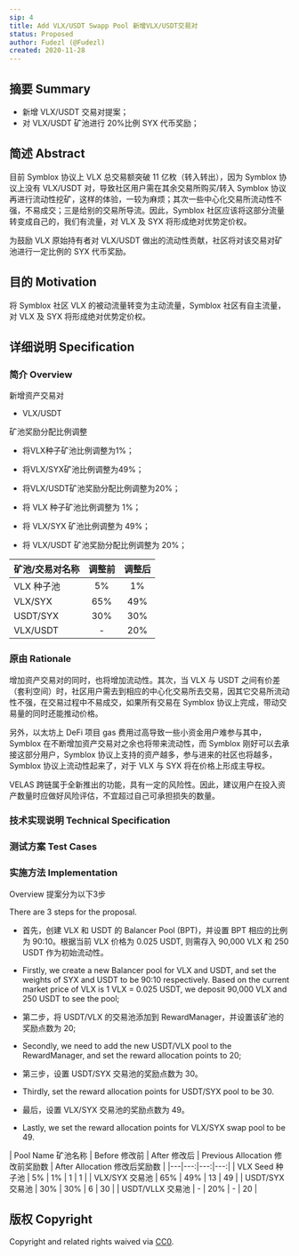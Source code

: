 ```yaml
---
sip: 4
title: Add VLX/USDT Swapp Pool 新增VLX/USDT交易对
status: Proposed
author: Fudezl (@Fudezl)
created: 2020-11-28
---
```


<!--You can leave these HTML comments in your merged SIP and delete the visible duplicate text guides, they will not appear and may be helpful to refer to if you edit it again. This is the suggested template for new SIPs. Note that a SIP number will be assigned by an editor. When opening a pull request to submit your SIP, please use an abbreviated title in the filename, `sip-draft_title_abbrev.md`. The title should be 44 characters or less.-->

## 摘要 Summary

<!--"If you can't explain it simply, you don't understand it well enough." Simply describe the outcome the proposed changes intends to achieve. This should be non-technical and accessible to a casual community member.-->

-   新增 VLX/USDT 交易对提案；
-   对 VLX/USDT 矿池进行 20%比例 SYX 代币奖励；

## 简述 Abstract

<!--A short (~200 word) description of the proposed change, the abstract should clearly describe the proposed change. This is what *will* be done if the SIP is implemented, not *why* it should be done or *how* it will be done. If the SIP proposes deploying a new contract, write, "we propose to deploy a new contract that will do x".-->

目前 Symblox 协议上 VLX 总交易额突破 11 亿枚（转入转出），因为 Symblox 协议上没有 VLX/USDT 对，导致社区用户需在其余交易所购买/转入 Symblox 协议再进行流动性挖矿，这样的体验，一较为麻烦；其次一些中心化交易所流动性不强，不易成交；三是给别的交易所导流。因此，Symblox 社区应该将这部分流量转变成自己的，我们有流量，对 VLX 及 SYX 将形成绝对优势定价权。

为鼓励 VLX 原始持有者对 VLX/USDT 做出的流动性贡献，社区将对该交易对矿池进行一定比例的 SYX 代币奖励。

## 目的 Motivation

<!--This is the problem statement. This is the *why* of the SIP. It should clearly explain *why* the current state of the protocol is inadequate. It is critical that you explain *why* the change is needed, if the SIP proposes changing how something is calculated, you must address *why* the current calculation is innaccurate or wrong. This is not the place to describe how the SIP will address the issue!-->

将 Symblox 社区 VLX 的被动流量转变为主动流量，Symblox 社区有自主流量，对 VLX 及 SYX 将形成绝对优势定价权。

## 详细说明 Specification

<!--The specification should describe the syntax and semantics of any new feature, there are five sections
1. Overview
2. Rationale
3. Technical Specification
4. Test Cases
5. Configurable Values
-->

### 简介 Overview

<!--This is a high level overview of *how* the SIP will solve the problem. The overview should clearly describe how the new feature will be implemented.-->

新增资产交易对

-   VLX/USDT

矿池奖励分配比例调整

- 将VLX种子矿池比例调整为1%；

- 将VLX/SYX矿池比例调整为49%；

- 将VLX/USDT矿池奖励分配比例调整为20%；


-   将 VLX 种子矿池比例调整为 1%；
-   将 VLX/SYX 矿池比例调整为 49%；
-   将 VLX/USDT 矿池奖励分配比例调整为 20%；

| 矿池/交易对名称 | 调整前 | 调整后 |
| --------------- | :----: | :----: |
| VLX 种子池      |   5%   |   1%   |
| VLX/SYX         |  65%   |  49%   |
| USDT/SYX        |  30%   |  30%   |
| VLX/USDT        |   -    |  20%   |

### 原由 Rationale

<!--This is where you explain the reasoning behind how you propose to solve the problem. Why did you propose to implement the change in this way, what were the considerations and trade-offs. The rationale fleshes out what motivated the design and why particular design decisions were made. It should describe alternate designs that were considered and related work. The rationale may also provide evidence of consensus within the community, and should discuss important objections or concerns raised during discussion.-->

增加资产交易对的同时，也将增加流动性。其次，当 VLX 与 USDT 之间有价差（套利空间）时，社区用户需去到相应的中心化交易所去交易，因其它交易所流动性不强，在交易过程中不易成交，如果所有交易在 Symblox 协议上完成，带动交易量的同时还能推动价格。

另外，以太坊上 DeFi 项目 gas 费用过高导致一些小资金用户难参与其中，Symblox 在不断增加资产交易对之余也将带来流动性，而 Symblox 刚好可以去承接这部分用户，Symblox 协议上支持的资产越多，参与进来的社区也将越多，Symblox 协议上流动性起来了，对于 VLX 与 SYX 将在价格上形成主导权。

VELAS 跨链属于全新推出的功能，具有一定的风险性。因此，建议用户在投入资产数量时应做好风险评估，不宜超过自己可承担损失的数量。

### 技术实现说明 Technical Specification

<!--The technical specification should outline the public API of the changes proposed. That is, changes to any of the interfaces Synthetix currently exposes or the creations of new ones.-->

### 测试方案 Test Cases

<!--Test cases for an implementation are mandatory for SIPs but can be included with the implementation..-->

### 实施方法 Implementation

<!--Please list all values configurable under this implementation.-->

Overview
提案分为以下3步 

There are 3 steps for the proposal.

- 首先，创建 VLX 和 USDT 的 Balancer Pool (BPT)，并设置 BPT 相应的比例为 90:10。根据当前 VLX 价格为 0.025 USDT, 则需存入 90,000 VLX 和 250 USDT 作为初始流动性。

- Firstly, we create a new Balancer pool for VLX and USDT, and set the weights of SYX and USDT to be 90:10 respectively. Based on the current market price of VLX is 1 VLX = 0.025 USDT, we deposit 90,000 VLX and 250 USDT to see the pool;

- 第二步，将 USDT/VLX 的交易池添加到 RewardManager，并设置该矿池的奖励点数为 20;

- Secondly, we need to add the new USDT/VLX pool to the RewardManager, and set the reward allocation points to 20;

- 第三步，设置 USDT/SYX 交易池的奖励点数为 30。

- Thirdly, set the reward allocation points for USDT/SYX pool to be 30.

- 最后，设置 VLX/SYX 交易池的奖励点数为 49。

- Lastly, we set the reward allocation points for VLX/SYX swap pool to be 49.

| Pool Name 矿池名称 | Before 修改前 | After 修改后 | Previous Allocation 修改前奖励数 | After Allocation 修改后奖励数 |
|---|---:|---:|---:|
| VLX Seed 种子池 | 5% | 1% | 1 | 1 |
| VLX/SYX 交易池 | 65% | 49% | 13 | 49 |
| USDT/SYX 交易池 | 30% | 30% | 6 | 30 |
| USDT/VLLX 交易池 | - | 20% | - | 20 |


## 版权 Copyright

Copyright and related rights waived via [CC0](https://creativecommons.org/publicdomain/zero/1.0/).
